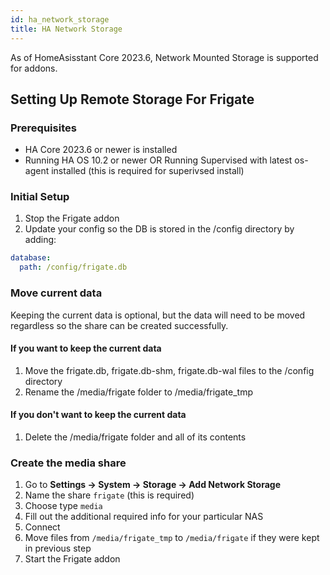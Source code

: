 ```yaml
---
id: ha_network_storage
title: HA Network Storage
---
```


As of HomeAsisstant Core 2023.6, Network Mounted Storage is supported for addons.

## Setting Up Remote Storage For Frigate

### Prerequisites

- HA Core 2023.6 or newer is installed
- Running HA OS 10.2 or newer OR Running Supervised with latest os-agent installed (this is required for superivsed install)

### Initial Setup

1. Stop the Frigate addon
2. Update your config so the DB is stored in the /config directory by adding:
```yaml
database:
  path: /config/frigate.db
```

### Move current data

Keeping the current data is optional, but the data will need to be moved regardless so the share can be created successfully.

#### If you want to keep the current data

1. Move the frigate.db, frigate.db-shm, frigate.db-wal files to the /config directory
2. Rename the /media/frigate folder to /media/frigate_tmp

#### If you don't want to keep the current data

1. Delete the /media/frigate folder and all of its contents

### Create the media share

1. Go to **Settings -> System -> Storage -> Add Network Storage**
2. Name the share `frigate` (this is required)
3. Choose type `media`
4. Fill out the additional required info for your particular NAS
5. Connect
6. Move files from `/media/frigate_tmp` to `/media/frigate` if they were kept in previous step
7. Start the Frigate addon

